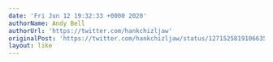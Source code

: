 ```yaml
---
date: 'Fri Jun 12 19:32:33 +0000 2020'
authorName: Andy Bell
authorUrl: 'https://twitter.com/hankchizljaw'
originalPost: 'https://twitter.com/hankchizljaw/status/1271525819106635777'
layout: like
---
```

